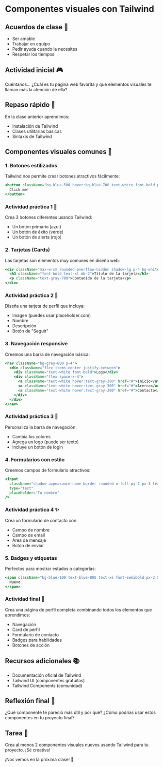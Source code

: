 # Componentes visuales con Tailwind

## Acuerdos de clase 🤝
- Ser amable
- Trabajar en equipo
- Pedir ayuda cuando la necesites
- Respetar los tiempos

## Actividad inicial 🎮
Cuéntanos...
¿Cuál es tu página web favorita y qué elementos visuales te llaman más la atención de ella?

## Repaso rápido 🔄
En la clase anterior aprendimos:
- Instalación de Tailwind
- Clases utilitarias básicas
- Sintaxis de Tailwind

## Componentes visuales comunes 🎨

### 1. Botones estilizados
Tailwind nos permite crear botones atractivos fácilmente:

```jsx
<button className="bg-blue-500 hover:bg-blue-700 text-white font-bold py-2 px-4 rounded">
  Click me!
</button>
```

### Actividad práctica 1 💪
Crea 3 botones diferentes usando Tailwind:
- Un botón primario (azul)
- Un botón de éxito (verde)
- Un botón de alerta (rojo)

### 2. Tarjetas (Cards)
Las tarjetas son elementos muy comunes en diseño web:

```jsx
<div className="max-w-sm rounded overflow-hidden shadow-lg p-4 bg-white">
  <h3 className="font-bold text-xl mb-2">Título de la tarjeta</h3>
  <p className="text-gray-700">Contenido de la tarjeta</p>
</div>
```

### Actividad práctica 2 🎨
Diseña una tarjeta de perfil que incluya:
- Imagen (puedes usar placeholder.com)
- Nombre
- Descripción
- Botón de "Seguir"

### 3. Navegación responsive
Creemos una barra de navegación básica:

```jsx
<nav className="bg-gray-800 p-4">
  <div className="flex items-center justify-between">
    <div className="text-white font-bold">Logo</div>
    <div className="flex space-x-4">
      <a className="text-white hover:text-gray-300" href="#">Inicio</a>
      <a className="text-white hover:text-gray-300" href="#">Acerca</a>
      <a className="text-white hover:text-gray-300" href="#">Contacto</a>
    </div>
  </div>
</nav>
```

### Actividad práctica 3 🚀
Personaliza la barra de navegación:
- Cambia los colores
- Agrega un logo (puede ser texto)
- Incluye un botón de login

### 4. Formularios con estilo
Creemos campos de formulario atractivos:

```jsx
<input 
  className="shadow appearance-none border rounded w-full py-2 px-3 text-gray-700 leading-tight focus:outline-none focus:shadow-outline"
  type="text"
  placeholder="Tu nombre"
/>
```

### Actividad práctica 4 ✨
Crea un formulario de contacto con:
- Campo de nombre
- Campo de email
- Área de mensaje
- Botón de enviar

### 5. Badges y etiquetas
Perfectos para mostrar estados o categorías:

```jsx
<span className="bg-blue-100 text-blue-800 text-xs font-semibold px-2.5 py-0.5 rounded">
  Nuevo
</span>
```

### Actividad final 🎯
Crea una página de perfil completa combinando todos los elementos que aprendimos:
- Navegación
- Card de perfil
- Formulario de contacto
- Badges para habilidades
- Botones de acción

## Recursos adicionales 📚
- Documentación oficial de Tailwind
- Tailwind UI (componentes gratuitos)
- Tailwind Components (comunidad)

## Reflexión final 💭
¿Qué componente te pareció más útil y por qué?
¿Cómo podrías usar estos componentes en tu proyecto final?

## Tarea 📝
Crea al menos 2 componentes visuales nuevos usando Tailwind para tu proyecto. ¡Sé creativa!

¡Nos vemos en la próxima clase! 👋